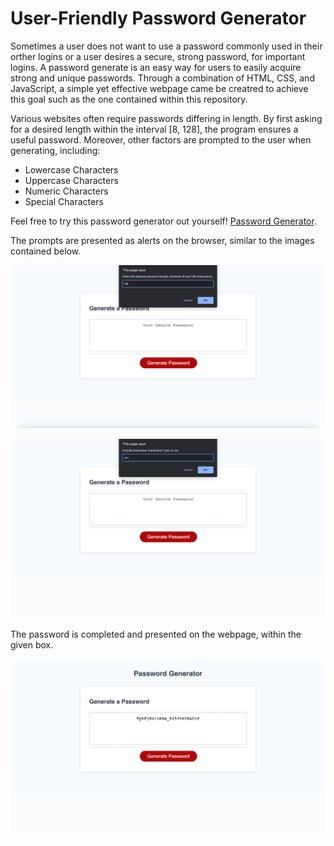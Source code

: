 # User-Friendly Password Generator

Sometimes a user does not want to use a password commonly used in their orther logins or a user desires a secure, strong password, for important logins. A password generate is an easy way for users to easily acquire strong and unique passwords. Through a combination of HTML, CSS, and JavaScript, a simple yet effective webpage came be creatred to achieve this goal such as the one contained within this repository. 

Various websites often require passwords differing in length. By first asking for a desired length within the interval [8, 128], the program ensures a useful password. Moreover, other factors are prompted to the user when generating, including: 

* Lowercase Characters
* Uppercase Characters
* Numeric Characters
* Special Characters

Feel free to try this password generator out yourself!
[Password Generator](https://dmmontoto.github.io/Password-Generator/ "Password Generator").

The prompts are presented as alerts on the browser, similar to the images contained below.

![markdown logo](assets/images/Password-Generator-Alert.png)

![markdown logo](assets/images/Password-Generator-Alert2.png)

The password is completed and presented on the webpage, within the given box.

![markdown logo](assets/images/Generated-Password.png)


